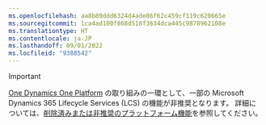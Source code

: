 ```yaml
---
ms.openlocfilehash: aa8b89ddd6324d4ade86f62c459cf119c620665e
ms.sourcegitcommit: 1ca4ad100f868d518f3634dca445c9878962108e
ms.translationtype: HT
ms.contentlocale: ja-JP
ms.lasthandoff: 09/01/2022
ms.locfileid: "9388542"
---
```

> [!IMPORTANT] 
> [One Dynamics One Platform](/dynamics365-release-plan/2022wave2/finance-operations/finance-operations-crossapp-capabilities/one-dynamics-one-platform) の取り組みの一環として、一部の Microsoft Dynamics 365 Lifecycle Services (LCS) の機能が非推奨となります。 詳細については、[削除済みまたは非推奨のプラットフォーム機能](../get-started/removed-deprecated-features-platform-updates.md)を参照してください。
